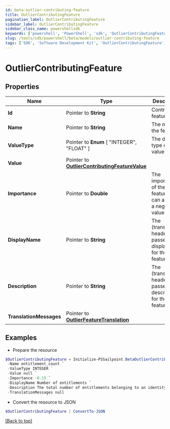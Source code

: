 ```yaml
---
id: beta-outlier-contributing-feature
title: OutlierContributingFeature
pagination_label: OutlierContributingFeature
sidebar_label: OutlierContributingFeature
sidebar_class_name: powershellsdk
keywords: ['powershell', 'PowerShell', 'sdk', 'OutlierContributingFeature', 'BetaOutlierContributingFeature'] 
slug: /tools/sdk/powershell/beta/models/outlier-contributing-feature
tags: ['SDK', 'Software Development Kit', 'OutlierContributingFeature', 'BetaOutlierContributingFeature']
---
```



# OutlierContributingFeature

## Properties

Name | Type | Description | Notes
------------ | ------------- | ------------- | -------------
**Id** |  Pointer to **String** | Contributing feature id | [optional] 
**Name** |  Pointer to **String** | The name of the feature | [optional] 
**ValueType** |  Pointer to  **Enum** [  "INTEGER",    "FLOAT" ] | The data type of the value field | [optional] 
**Value** |  Pointer to [**OutlierContributingFeatureValue**](outlier-contributing-feature-value) |  | [optional] 
**Importance** |  Pointer to **Double** | The importance of the feature. This can also be a negative value | [optional] 
**DisplayName** |  Pointer to **String** | The (translated if header is passed) displayName for the feature | [optional] 
**Description** |  Pointer to **String** | The (translated if header is passed) description for the feature | [optional] 
**TranslationMessages** |  Pointer to [**OutlierFeatureTranslation**](outlier-feature-translation) |  | [optional] 

## Examples

- Prepare the resource
```powershell
$OutlierContributingFeature = Initialize-PSSailpoint.BetaOutlierContributingFeature  -Id 66e38828-5017-47af-92ff-9844871352c5 `
 -Name entitlement_count `
 -ValueType INTEGER `
 -Value null `
 -Importance -0.15 `
 -DisplayName Number of entitlements `
 -Description The total number of entitlements belonging to an identity `
 -TranslationMessages null
```

- Convert the resource to JSON
```powershell
$OutlierContributingFeature | ConvertTo-JSON
```


[[Back to top]](#) 

